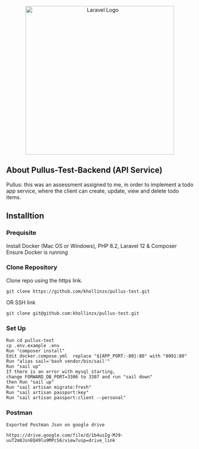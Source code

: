 <p align="center"><a href="https://laravel.com" target="_blank"><img src="https://raw.githubusercontent.com/laravel/art/master/logo-lockup/5%20SVG/2%20CMYK/1%20Full%20Color/laravel-logolockup-cmyk-red.svg" width="400" alt="Laravel Logo"></a></p>


## About Pullus-Test-Backend (API Service)

Pullus: this was an assessment assigned to me, in order to implement a todo app service, where the client can create, update, view and delete todo items.
## Installtion

### Prequisite

Install Docker (Mac OS or Windows), 
PHP 8.2, 
Laravel 12 
& Composer
Ensure Docker is running

### Clone Repository
Clone repo using the https link.
```
git clone https://github.com/khollinzx/pullus-test.git 
```
OR SSH link
```
git clone git@github.com:khollinzx/pullus-test.git 
```

### Set Up

```
Run cd pullus-test
cp .env.example .env
Run "composer install"
Edit docker.compose.yml  replace "${APP_PORT:-80}:80" with "8091:80"
Run "alias sail='bash vendor/bin/sail'"
Run "sail up"
If there is an error with mysql starting, 
change FORWARD_DB_PORT=3306 to 3307 and run "sail down"
then Run "sail up"
Run "sail artisan migrate:fresh"
Run "sail artisan passport:key"
Run "sail artisan passport:client --personal"
```

### Postman

```
Exported Postman Json on google drive

https://drive.google.com/file/d/1b4usIg-MJ9-uuT2m8JsnEQ49lu9MPcS6/view?usp=drive_link
```
